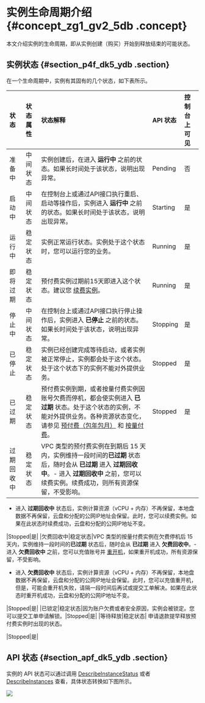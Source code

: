 # 实例生命周期介绍 {#concept_zg1_gv2_5db .concept}

本文介绍实例的生命周期，即从实例创建（购买）开始到释放结束的可能状态。

## 实例状态 {#section_p4f_dk5_ydb .section}

在一个生命周期中，实例有其固有的几个状态，如下表所示。

|状态|状态属性|状态解释|API 状态|控制台上可见|
|:-|:---|:---|:-----|:-----|
|准备中|中间状态|实例创建后，在进入 **运行中** 之前的状态。如果长时间处于该状态，说明出现异常。|Pending|否|
|启动中|中间状态|在控制台上或通过API接口执行重启、启动等操作后，实例进入 **运行中** 之前的状态。如果长时间处于该状态，说明出现异常。|Starting|是|
|运行中|稳定状态|实例正常运行状态。实例处于这个状态时，您可以运行您的业务。|Running|是|
|即将过期|稳定状态|预付费实例过期前15天即进入这个状态。建议您 [续费实例](../../../../../intl.zh-CN/产品定价/续费实例/续费概览.md#)。|Running|是|
|停止中|中间状态|在控制台上或通过API接口执行停止操作后，实例进入 **已停止** 之前的状态。如果长时间处于该状态，说明出现异常。|Stopping|是|
|已停止|稳定状态|实例已经创建完成等待启动，或者实例被正常停止，实例都会处于这个状态。处于这个状态下的实例不能对外提供业务。|Stopped|是|
|已过期|稳定状态|预付费实例到期，或者按量付费实例因账号欠费而停机，都会使实例进入 **已过期** 状态。处于这个状态的实例，不能对外提供业务。各种资源状态变化，请参见 [预付费（包年包月）](../../../../../intl.zh-CN/产品定价/预付费（包年包月）.md#) 和 [按量付费](../../../../../intl.zh-CN/产品定价/按量付费.md#)。|Stopped|是|
|过期回收中|稳定状态|VPC 类型的预付费实例在到期后 15 天内，实例维持一段时间的**已过期** 状态后，随时会从 **已过期** 进入 **过期回收中**。-   进入 **过期回收中** 之前，您可以续费实例。续费成功，则所有资源保留，不受影响。
-   进入 **过期回收中** 状态后，实例计算资源（vCPU + 内存）不再保留，本地盘数据不再保留，云盘和分配的公网IP地址会保留。此时，您可以续费实例。如果在此状态时续费成功，云盘和分配的公网IP地址不变。

|Stopped|是|
|欠费回收中|稳定状态|VPC 类型的按量付费实例在欠费停机后 15 天内，实例维持一段时间的**已过期** 状态后，随时会从 **已过期** 进入 **欠费回收中**。-   进入 **欠费回收中** 之前，您可以充值账号并 [重开机](../../../../../intl.zh-CN/实例/实例生命周期/重开机实例.md#)，如果重开机成功，所有资源保留，不受影响。
-   进入 **欠费回收中** 状态后，实例计算资源（vCPU + 内存）不再保留，本地盘数据不再保留，云盘和分配的公网IP地址会保留。此时，您可以充值重开机，但是，可能会重开机失败，请隔一段时间后再试或提交工单解决。如果在此状态时重开机成功，云盘和分配的公网IP地址不变。

|Stopped|是|
|已锁定|稳定状态|因为账户欠费或者安全原因，实例会被锁定。您可以提交工单申请解锁。|Stopped|是|
|等待释放|稳定状态| 申请退款提早释放预付费实例时出现的状态。

 |Stopped|是|

## API 状态 {#section_apf_dk5_ydb .section}

实例的 API 状态可以通过调用 [DescribeInstanceStatus](../../../../../intl.zh-CN/API参考/实例/DescribeInstanceStatus.md#) 或者 [DescribeInstances](../../../../../intl.zh-CN/API参考/实例/DescribeInstances.md#) 查看，具体状态转换如下图所示。

![](http://static-aliyun-doc.oss-cn-hangzhou.aliyuncs.com/assets/img/9551/15526335825105_zh-CN.png)

